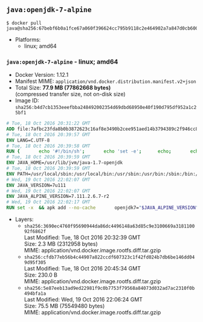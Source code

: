 ## `java:openjdk-7-alpine`

```console
$ docker pull java@sha256:67bebf6b0a1fce67a060f396624cc795b9118c2e464902a7a847d0cb600805a7
```

-	Platforms:
	-	linux; amd64

### `java:openjdk-7-alpine` - linux; amd64

-	Docker Version: 1.12.1
-	Manifest MIME: `application/vnd.docker.distribution.manifest.v2+json`
-	Total Size: **77.9 MB (77862668 bytes)**  
	(compressed transfer size, not on-disk size)
-	Image ID: `sha256:b4d7cb1353eeefbba248492002354d69dbd68950e40f190d795df952a1c25bf1`

```dockerfile
# Tue, 18 Oct 2016 20:31:22 GMT
ADD file:7afbc23fda8b0b3872623c16af8e3490b2cee951aed14b3794389c2f946cc8c7 in / 
# Tue, 18 Oct 2016 20:39:57 GMT
ENV LANG=C.UTF-8
# Tue, 18 Oct 2016 20:39:58 GMT
RUN { 		echo '#!/bin/sh'; 		echo 'set -e'; 		echo; 		echo 'dirname "$(dirname "$(readlink -f "$(which javac || which java)")")"'; 	} > /usr/local/bin/docker-java-home 	&& chmod +x /usr/local/bin/docker-java-home
# Tue, 18 Oct 2016 20:39:59 GMT
ENV JAVA_HOME=/usr/lib/jvm/java-1.7-openjdk
# Tue, 18 Oct 2016 20:39:59 GMT
ENV PATH=/usr/local/sbin:/usr/local/bin:/usr/sbin:/usr/bin:/sbin:/bin:/usr/lib/jvm/java-1.7-openjdk/jre/bin:/usr/lib/jvm/java-1.7-openjdk/bin
# Wed, 19 Oct 2016 22:02:07 GMT
ENV JAVA_VERSION=7u111
# Wed, 19 Oct 2016 22:02:07 GMT
ENV JAVA_ALPINE_VERSION=7.111.2.6.7-r2
# Wed, 19 Oct 2016 22:02:17 GMT
RUN set -x 	&& apk add --no-cache 		openjdk7="$JAVA_ALPINE_VERSION" 	&& [ "$JAVA_HOME" = "$(docker-java-home)" ]
```

-	Layers:
	-	`sha256:3690ec4760f95690944da86dc4496148a63d85c9e3100669a318110092f6862f`  
		Last Modified: Tue, 18 Oct 2016 20:32:39 GMT  
		Size: 2.3 MB (2312958 bytes)  
		MIME: application/vnd.docker.image.rootfs.diff.tar.gzip
	-	`sha256:cfdb77eb56b4c44907a822ccdf607323c1f42fd024b7db6be146dd049d95f305`  
		Last Modified: Tue, 18 Oct 2016 20:45:34 GMT  
		Size: 230.0 B  
		MIME: application/vnd.docker.image.rootfs.diff.tar.gzip
	-	`sha256:5e87eeb13ad9ed22981f9c0b7753f79568a84073d032ad7ac2310f0b494bfa1a`  
		Last Modified: Wed, 19 Oct 2016 22:06:24 GMT  
		Size: 75.5 MB (75549480 bytes)  
		MIME: application/vnd.docker.image.rootfs.diff.tar.gzip

